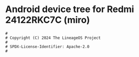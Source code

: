 # Android device tree for Redmi 24122RKC7C (miro)

```
#
# Copyright (C) 2024 The LineageOS Project
#
# SPDX-License-Identifier: Apache-2.0
#
```
